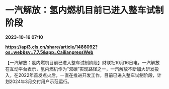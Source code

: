 # 一汽解放：氢内燃机目前已进入整车试制阶段

**2023-10-16 07:10**

**https://api3.cls.cn/share/article/1486092?os=web&sv=7.7.5&app=CailianpressWeb**

【一汽解放：氢内燃机目前已进入整车试制阶段】财联社10月16日电，一汽解放在互动平台表示，氢内燃机作为“双碳”实现路径之一，一汽解放不断加大研发投入，在2022年首发点火后，一直在推进开发工作，目前已进入整车试制阶段，计划2024年3月交付用户示范运行。